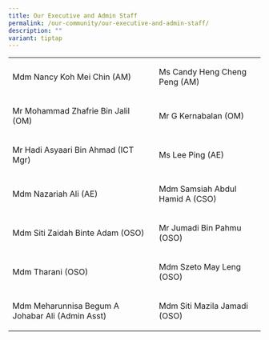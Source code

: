 ```yaml
---
title: Our Executive and Admin Staff
permalink: /our-community/our-executive-and-admin-staff/
description: ""
variant: tiptap
---
```

<table style="minWidth: 50px">
<colgroup>
<col>
<col>
</colgroup>
<tbody>
<tr>
<td rowspan="1" colspan="1">
<p>Mdm Nancy Koh Mei Chin (AM)</p>
</td>
<td rowspan="1" colspan="1">
<p>Ms Candy Heng Cheng Peng (AM)</p>
</td>
</tr>
<tr>
<td rowspan="1" colspan="1">
<p>Mr Mohammad Zhafrie Bin Jalil (OM)</p>
</td>
<td rowspan="1" colspan="1">
<p>Mr G Kernabalan (OM)</p>
</td>
</tr>
<tr>
<td rowspan="1" colspan="1">
<p>Mr Hadi Asyaari Bin Ahmad (ICT Mgr)</p>
</td>
<td rowspan="1" colspan="1">
<p>Ms Lee Ping (AE)</p>
</td>
</tr>
<tr>
<td rowspan="1" colspan="1">
<p>Mdm Nazariah Ali (AE)</p>
</td>
<td rowspan="1" colspan="1">
<p>Mdm Samsiah Abdul Hamid A (CSO)</p>
</td>
</tr>
<tr>
<td rowspan="1" colspan="1">
<p>Mdm Siti Zaidah Binte Adam (OSO)</p>
</td>
<td rowspan="1" colspan="1">
<p>Mr Jumadi Bin Pahmu (OSO)</p>
</td>
</tr>
<tr>
<td rowspan="1" colspan="1">
<p>Mdm Tharani (OSO)</p>
</td>
<td rowspan="1" colspan="1">
<p>Mdm Szeto May Leng (OSO)</p>
</td>
</tr>
<tr>
<td rowspan="1" colspan="1">
<p>Mdm Meharunnisa Begum A Johabar Ali (Admin Asst)</p>
</td>
<td rowspan="1" colspan="1">
<p>Mdm Siti Mazila Jamadi (OSO)</p>
</td>
</tr>
</tbody>
</table>
<p></p>